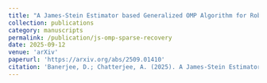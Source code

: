 ```yaml
---
title: "A James-Stein Estimator based Generalized OMP Algorithm for Robust Signal Recovery using Sparse Representation"
collection: publications
category: manuscripts
permalink: /publication/js-omp-sparse-recovery
date: 2025-09-12
venue: 'arXiv'
paperurl: 'https://arxiv.org/abs/2509.01410'
citation: 'Banerjee, D.; Chatterjee, A. (2025). A James-Stein Estimator based Generalized OMP Algorithm for Robust Signal Recovery using Sparse Representation. arXiv:2509.01410.'
---
```


<!-- Preprint available on arXiv. -->
